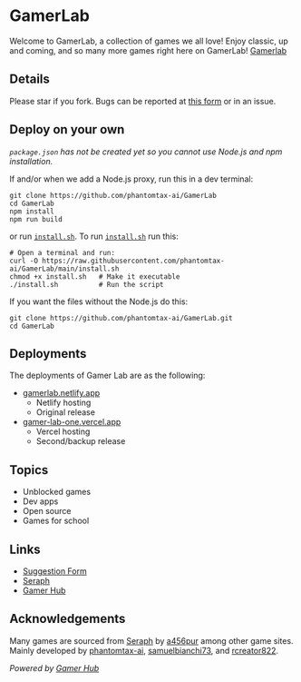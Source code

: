 # GamerLab
Welcome to GamerLab, a collection of games we all love! Enjoy classic, up and coming, and so many more games right here on GamerLab!
[Gamerlab](https://gamerlab.netlify.app)
## Details
Please star if you fork. Bugs can be reported at [this form](https://docs.google.com/forms/d/e/1FAIpQLSeurvw-RTLQE7AeZkYAURFqvNZsXnOwBKGVhR-7bO_lHFGeDw/viewform?usp=dialog) or in an issue.

## Deploy on your own
_`package.json` has not be created yet so you cannot use Node.js and npm installation._

If and/or when we add a Node.js proxy, run this in a dev terminal:
```
git clone https://github.com/phantomtax-ai/GamerLab
cd GamerLab
npm install
npm run build
```
or run [`install.sh`](https://github.com/phantomtax-ai/GamerLab/blob/main/install.sh). To run [`install.sh`](https://github.com/phantomtax-ai/GamerLab/blob/main/install.sh) run this:
```
# Open a terminal and run:
curl -O https://raw.githubusercontent.com/phantomtax-ai/GamerLab/main/install.sh
chmod +x install.sh   # Make it executable
./install.sh          # Run the script
```
If you want the files without the Node.js do this:
```
git clone https://github.com/phantomtax-ai/GamerLab.git
cd GamerLab
```

## Deployments
The deployments of Gamer Lab are as the following:
- [gamerlab.netlify.app](gamerlab.netlify.app)
  - Netlify hosting
  - Original release
- [gamer-lab-one.vercel.app](gamer-lab-one.vercel.app)
  - Vercel hosting
  - Second/backup release

## Topics
- Unblocked games
- Dev apps
- Open source
- Games for school

## Links
- [Suggestion Form](https://docs.google.com/forms/d/e/1FAIpQLSeurvw-RTLQE7AeZkYAURFqvNZsXnOwBKGVhR-7bO_lHFGeDw/viewform?usp=dialog)
- [Seraph](https://www.github.com/a456pur/seraph)
- [Gamer Hub](https://www.github.com/rcreator822/GamerHub)

## Acknowledgements
Many games are sourced from [Seraph](https://www.github.com/a456pur/seraph) by [a456pur](https://www.github.com/a456pur) among other game sites. Mainly developed by [phantomtax-ai](https://www.github.com/phantomtax-ai), [samuelbianchi73](https://www.github.com/samuelbianchi73), and [rcreator822](https://www.github.com/rcreator822).

_Powered by [Gamer Hub](https://www.github.com/rcreator822/GamerHub)_
